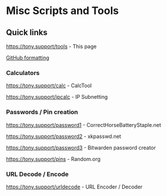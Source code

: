 # Misc Scripts and Tools
## Quick links
https://tony.support/tools - This page

[GitHub formatting](https://docs.github.com/en/get-started/writing-on-github/getting-started-with-writing-and-formatting-on-github/basic-writing-and-formatting-syntax/)
  
### Calculators

https://tony.support/calc - CalcTool

https://tony.support/ipcalc - IP Subnetting

### Passwords / Pin creation

https://tony.support/password1 - CorrectHorseBatteryStaple.net

https://tony.support/password2 - xkpasswd.net

https://tony.support/password3 - Bitwarden password creator

https://tony.support/pins - Random.org

### URL Decode / Encode

https://tony.support/urldecode - URL Encoder / Decoder
